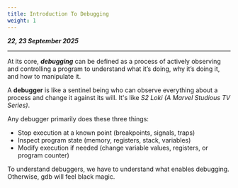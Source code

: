 ```yaml
---
title: Introduction To Debugging
weight: 1
---
```


_**22, 23 September 2025**_

***

At its core, _**debugging**_ can be defined as a process of actively observing and controlling a program to understand what it’s doing, why it’s doing it, and how to manipulate it.

A **debugger** is like a sentinel being who can observe everything about a process and change it against its will. It's like _S2 Loki (A Marvel Studious TV Series)_.

Any debugger primarily does these three things:

* Stop execution at a known point (breakpoints, signals, traps)
* Inspect program state (memory, registers, stack, variables)
* Modify execution if needed (change variable values, registers, or program counter)

To understand debuggers, we have to understand what enables debugging. Otherwise, gdb will feel black magic.
